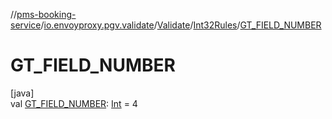 //[pms-booking-service](../../../../index.md)/[io.envoyproxy.pgv.validate](../../index.md)/[Validate](../index.md)/[Int32Rules](index.md)/[GT_FIELD_NUMBER](-g-t_-f-i-e-l-d_-n-u-m-b-e-r.md)

# GT_FIELD_NUMBER

[java]\
val [GT_FIELD_NUMBER](-g-t_-f-i-e-l-d_-n-u-m-b-e-r.md): [Int](https://kotlinlang.org/api/core/kotlin-stdlib/kotlin/-int/index.html) = 4